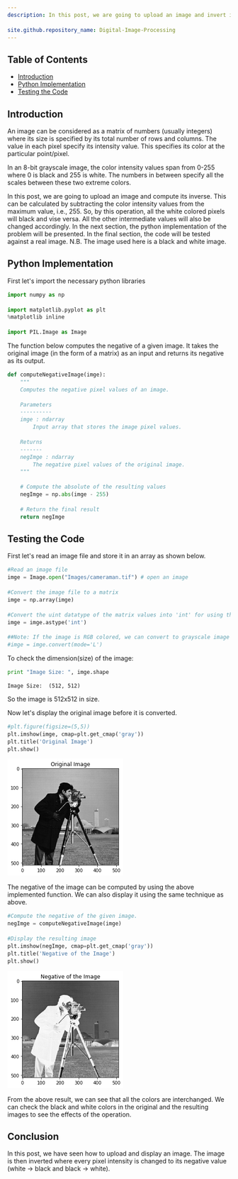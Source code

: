 ```yaml
---
description: In this post, we are going to upload an image and invert it in python. This can be computed by subtracting the pixel intensity values from the maximum value, i.e., 255.

site.github.repository_name: Digital-Image-Processing
---
```

## Table of Contents
* [Introduction](#Introduction)
* [Python Implementation](#Implementation)
* [Testing the Code](#Testing)

<a name="Introduction"></a>

## Introduction

An image can be considered as a matrix of numbers (usually integers) where its size is specified by its total number of rows and columns. The value in each pixel specify its intensity value. This specifies its color at the particular point/pixel.

In an 8-bit grayscale image, the color intensity values span from 0-255 where 0 is black and 255 is white. The numbers in between specify all the scales between these two extreme colors.

In this post, we are going to upload an image and compute its inverse. This can be calculated by subtracting the color intensity values from the maximum value, i.e., 255. So, by this operation, all the white colored pixels will black and vise versa. All the other intermediate values will also be changed accordingly. In the next section, the python implementation of the problem will be presented. In the final section, the code will be tested against a real image.
N.B. The image used here is a black and white image.

<a name="Implementation"></a>

## Python Implementation

First let's import the necessary python libraries


```python
import numpy as np

import matplotlib.pyplot as plt
%matplotlib inline

import PIL.Image as Image 
```

The function below computes the negative of a given image. It takes the original image (in the form of a matrix) as an input and returns its negative as its output.


```python
def computeNegativeImage(imge):
    """
    Computes the negative pixel values of an image.
    
    Parameters
    ----------
    imge : ndarray
        Input array that stores the image pixel values.
    
    Returns
    -------
    negImge : ndarray
        The negative pixel values of the original image.
    """

    # Compute the absolute of the resulting values
    negImge = np.abs(imge - 255)
    
    # Return the final result
    return negImge       
```

<a name="Testing"><a/>

## Testing the Code

First let's read an image file and store it in an array as shown below.


```python
#Read an image file
imge = Image.open("Images/cameraman.tif") # open an image

#Convert the image file to a matrix
imge = np.array(imge)

#Convert the uint datatype of the matrix values into 'int' for using the negative values
imge = imge.astype('int')

##Note: If the image is RGB colored, we can convert to grayscale image as follows 
#imge = imge.convert(mode='L')
```

To check the dimension(size) of the image:


```python
print "Image Size: ", imge.shape
```

    Image Size:  (512, 512)


So the image is 512x512 in size.

Now let's display the original image before it is converted.


```python
#plt.figure(figsize=(5,5))
plt.imshow(imge, cmap=plt.get_cmap('gray'))
plt.title('Original Image')
plt.show()
```


![png](https://raw.githubusercontent.com/tesfagabir/tesfagabir.github.io/master/assets/images/2016-12-01-Reading-and-Inverting-an-Image-using-Python_18_0.png)


The negative of the image can be computed by using the above implemented function. We can also display it using the same technique as above.


```python
#Compute the negative of the given image.
negImge = computeNegativeImage(imge)

#Display the resulting image
plt.imshow(negImge, cmap=plt.get_cmap('gray'))
plt.title('Negative of the Image')
plt.show()
```


![png](https://raw.githubusercontent.com/tesfagabir/tesfagabir.github.io/master/assets/images/2016-12-01-Reading-and-Inverting-an-Image-using-Python_20_0.png)


From the above result, we can see that all the colors are interchanged. We can check the black and white colors in the original and the resulting images to see the effects of the operation.

## Conclusion

In this post, we have seen how to upload and display an image. The image is then inverted where every pixel intensity is changed to its negative value (white -> black and black -> white).
